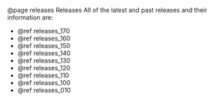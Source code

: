 @page releases Releases
All of the latest and past releases and their information are:
* @ref releases_170
* @ref releases_160
* @ref releases_150
* @ref releases_140
* @ref releases_130
* @ref releases_120
* @ref releases_110
* @ref releases_100
* @ref releases_010
